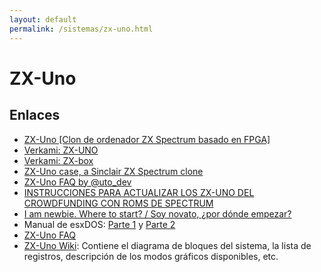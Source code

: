 ```yaml
---
layout: default
permalink: /sistemas/zx-uno.html
---
```


# ZX-Uno

## Enlaces

* [ZX-Uno [Clon de ordenador ZX Spectrum basado en FPGA]](http://zxuno.speccy.org/)
* [Verkami: ZX-UNO](http://www.verkami.com/projects/14074-zx-uno)
* [Verkami: ZX-box](https://www.verkami.com/projects/14684-zx-box)
* [ZX-Uno case, a Sinclair ZX Spectrum clone](http://www.thingiverse.com/thing:594804)
* [ZX-Uno FAQ by @uto_dev](http://www.ngpaws.com/zxunofaq.html)
* [INSTRUCCIONES PARA ACTUALIZAR LOS ZX-UNO DEL CROWDFUNDING CON ROMS DE SPECTRUM](http://zxuno.speccy.org/instrucciones.shtml)
* [I am newbie. Where to start? / Soy novato, ¿por dónde empezar?](http://www.zxuno.com/forum/viewtopic.php?f=27&t=754)
* Manual de esxDOS: [Parte 1](http://www.vintagenarios.com/manual-esxdos-parte-t1120.html) y [Parte 2](http://www.vintagenarios.com/manual-esxdos-parte-t1122.html)
* [ZX-Uno FAQ](http://www.ngpaws.com/zxunofaq.html)
* [ZX-Uno Wiki](http://www.zxuno.com/wiki/index.php/ZX_Spectrum): Contiene el diagrama de bloques del sistema, la lista de registros, descripción de los modos gráficos disponibles, etc.
